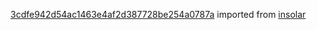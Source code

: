 [3cdfe942d54ac1463e4af2d387728be254a0787a](https://github.com/insolar/insolar/commit/3cdfe942d54ac1463e4af2d387728be254a0787a) imported from [insolar](https://github.com/insolar/insolar)
